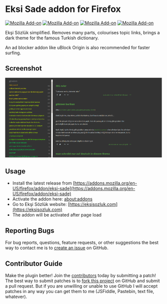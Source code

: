 # Eksi Sade addon for Firefox

[![Mozilla Add-on](https://img.shields.io/amo/users/eksi-sade.svg?style=flat-square)](https://addons.mozilla.org/en-US/firefox/addon/eksi-sade) [![Mozilla Add-on](https://img.shields.io/amo/rating/eksi-sade.svg?style=flat-square)](https://addons.mozilla.org/en-US/firefox/addon/eksi-sade) [![Mozilla Add-on](https://img.shields.io/amo/d/eksi-sade.svg?style=flat-square)](https://addons.mozilla.org/en-US/firefox/addon/eksi-sade) [![Mozilla Add-on](https://img.shields.io/amo/v/eksi-sade.svg?style=flat-square)](https://addons.mozilla.org/en-US/firefox/addon/eksi-sade)

Ekşi Sözlük simplified. Removes many parts, colourises topic links, brings a dark theme for the famous Turkish dictionary.

An ad blocker addon like uBlock Origin is also recommended for faster surfing.

## Screenshot
![Screenshot](screenshot.png?raw=true "Screenshot")

## Usage
* Install the latest release from [https://addons.mozilla.org/en-US/firefox/addon/eksi-sade](https://addons.mozilla.org/en-US/firefox/addon/eksi-sade)
* Activate the addon here: [about:addons](about:addons)
* Go to Ekşi Sözlük website: [https://eksisozluk.com](https://eksisozluk.com)
* The addon will be activated after page load

## Reporting Bugs
For bug reports, questions, feature requests, or other suggestions the best way to contact me is to [create an issue][newissue] on GitHub.

[newissue]: https://github.com/pemre/eksi-sade/issues/new

## Contributor Guide
Make the plugin better! Join the [contributors] today by submitting a patch! The best way to submit patches is to [fork this project][fork] on GitHub and submit a pull request. But if you are unwilling or unable to use GitHub I will accept patches in any way you can get them to me (JSFiddle, Pastebin, text file, whatever).

[contributors]: https://github.com/pemre/eksi-sade/graphs/contributors
[fork]: https://github.com/pemre/eksi-sade/fork